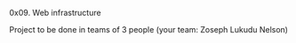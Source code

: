 0x09. Web infrastructure 

Project to be done in teams of 3 people (your team: Zoseph Lukudu Nelson)

